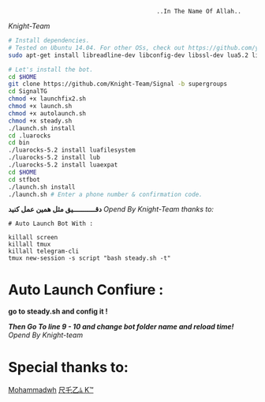                                               ..In The Name Of Allah..
_Knight-Team_
```sh
# Install dependencies.
# Tested on Ubuntu 14.04. For other OSs, check out https://github.com/yagop/telegram-bot/wiki/Installation
sudo apt-get install libreadline-dev libconfig-dev libssl-dev lua5.2 liblua5.2-dev libevent-dev make unzip git redis-server g++ libjansson-dev libpython-dev expat libexpat1-dev

# Let's install the bot.
cd $HOME
git clone https://github.com/Knight-Team/Signal -b supergroups
cd SignalTG
chmod +x launchfix2.sh
chmod +x launch.sh
chmod +x autolaunch.sh
chmod +x steady.sh
./launch.sh install
cd .luarocks
cd bin
./luarocks-5.2 install luafilesystem
./luarocks-5.2 install lub
./luarocks-5.2 install luaexpat
cd $HOME
cd stfbot
./launch.sh install
./launch.sh # Enter a phone number & confirmation code.
```

**دقـــــــــــيق مثل همین عمل کنید**
_Opend By Knight-Team_
_thanks to:_

```
# Auto Launch Bot With :

killall screen
killall tmux
killall telegram-cli
tmux new-session -s script "bash steady.sh -t"
```

# Auto Launch Confiure :

**go to steady.sh and config it !**

***Then Go To line 9 - 10 and change bot folder name and reload time!***
_Opend By Knight-team_

# Special thanks to:
[Mohammadwh](https://telegram.me/Sudo_Knight_Guard)
[尺乇乙ﾑ K™](https://telegram.me/P_u_k_e_r_a_m)
